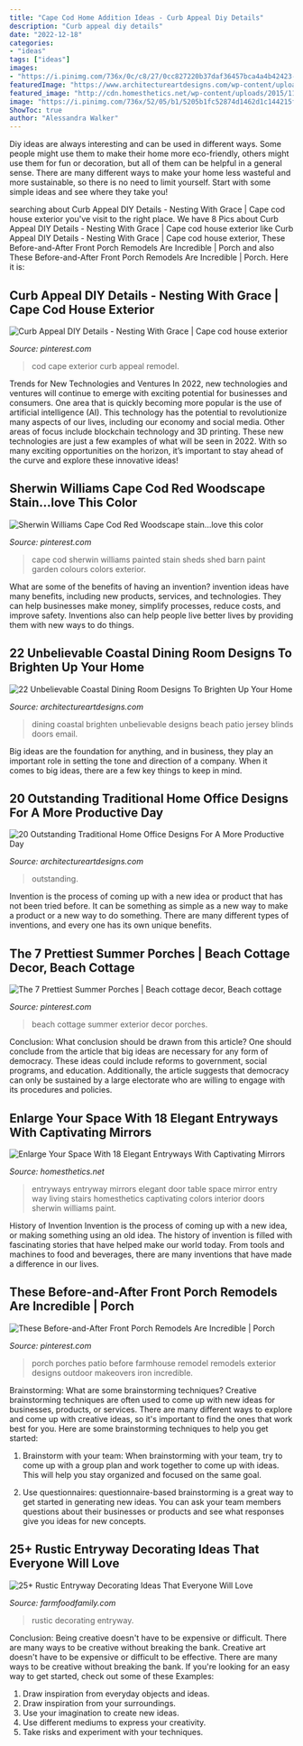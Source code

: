 ```yaml
---
title: "Cape Cod Home Addition Ideas - Curb Appeal Diy Details"
description: "Curb appeal diy details"
date: "2022-12-18"
categories:
- "ideas"
tags: ["ideas"]
images:
- "https://i.pinimg.com/736x/0c/c8/27/0cc827220b37daf36457bca4a4b42423--color-pallets-cape-cod.jpg"
featuredImage: "https://www.architectureartdesigns.com/wp-content/uploads/2015/07/20-Outstanding-Traditional-Home-Office-Designs-For-A-More-Productive-Day-15.jpg"
featured_image: "http://cdn.homesthetics.net/wp-content/uploads/2015/11/Entryway-with-a-small-irregular-mirror-hung-above-table.jpg"
image: "https://i.pinimg.com/736x/52/05/b1/5205b1fc52874d1462d1c144215f57c1--cape-cod-exterior-remodel-cape-cod-house-exterior-curb-appeal.jpg"
ShowToc: true
author: "Alessandra Walker"
---
```



Diy ideas are always interesting and can be used in different ways. Some people might use them to make their home more eco-friendly, others might use them for fun or decoration, but all of them can be helpful in a general sense. There are many different ways to make your home less wasteful and more sustainable, so there is no need to limit yourself. Start with some simple ideas and see where they take you!

	

		
searching about Curb Appeal DIY Details - Nesting With Grace | Cape cod house exterior you've visit to the right place. We have 8 Pics about Curb Appeal DIY Details - Nesting With Grace | Cape cod house exterior like Curb Appeal DIY Details - Nesting With Grace | Cape cod house exterior, These Before-and-After Front Porch Remodels Are Incredible | Porch and also These Before-and-After Front Porch Remodels Are Incredible | Porch. Here it is:
		
    
## Curb Appeal DIY Details - Nesting With Grace | Cape Cod House Exterior

<img loading=lazy src="https://i.pinimg.com/736x/52/05/b1/5205b1fc52874d1462d1c144215f57c1--cape-cod-exterior-remodel-cape-cod-house-exterior-curb-appeal.jpg" onerror="this.onerror=null;this.src='https://tse4.mm.bing.net/th?id=OIP._fW57VqFcbb7yr2JHQ-qGgHaLG&amp;pid=15.1';" alt="Curb Appeal DIY Details - Nesting With Grace | Cape cod house exterior">

_Source: pinterest.com_

>cod cape exterior curb appeal remodel. 

	

Trends for New Technologies and Ventures
In 2022, new technologies and ventures will continue to emerge with exciting potential for businesses and consumers. One area that is quickly becoming more popular is the use of artificial intelligence (AI). This technology has the potential to revolutionize many aspects of our lives, including our economy and social media. Other areas of focus include blockchain technology and 3D printing. These new technologies are just a few examples of what will be seen in 2022. With so many exciting opportunities on the horizon, it’s important to stay ahead of the curve and explore these innovative ideas!

    
## Sherwin Williams Cape Cod Red Woodscape Stain...love This Color

<img loading=lazy src="https://i.pinimg.com/736x/0c/c8/27/0cc827220b37daf36457bca4a4b42423--color-pallets-cape-cod.jpg" onerror="this.onerror=null;this.src='https://tse2.mm.bing.net/th?id=OIP.5_K1cmB5pg-UHfXu5sW9OwHaJ3&amp;pid=15.1';" alt="Sherwin Williams Cape Cod Red Woodscape stain...love this color">

_Source: pinterest.com_

>cape cod sherwin williams painted stain sheds shed barn paint garden colours colors exterior. 

	

What are some of the benefits of having an invention?
invention ideas have many benefits, including new products, services, and technologies. They can help businesses make money, simplify processes, reduce costs, and improve safety. Inventions also can help people live better lives by providing them with new ways to do things.

    
## 22 Unbelievable Coastal Dining Room Designs To Brighten Up Your Home

<img loading=lazy src="https://www.architectureartdesigns.com/wp-content/uploads/2015/05/22-Unbelievable-Coastal-Dining-Room-Designs-To-Brighten-Up-Your-Home-10.jpg" onerror="this.onerror=null;this.src='https://tse4.mm.bing.net/th?id=OIP.npFjMr8MtBdIlwauRvOFnwHaKo&amp;pid=15.1';" alt="22 Unbelievable Coastal Dining Room Designs To Brighten Up Your Home">

_Source: architectureartdesigns.com_

>dining coastal brighten unbelievable designs beach patio jersey blinds doors email. 

	

Big ideas are the foundation for anything, and in business, they play an important role in setting the tone and direction of a company. When it comes to big ideas, there are a few key things to keep in mind. 

    
## 20 Outstanding Traditional Home Office Designs For A More Productive Day

<img loading=lazy src="https://www.architectureartdesigns.com/wp-content/uploads/2015/07/20-Outstanding-Traditional-Home-Office-Designs-For-A-More-Productive-Day-15.jpg" onerror="this.onerror=null;this.src='https://tse4.mm.bing.net/th?id=OIP.HBdDZltC5vDU_AlqggiJiwHaJo&amp;pid=15.1';" alt="20 Outstanding Traditional Home Office Designs For A More Productive Day">

_Source: architectureartdesigns.com_

>outstanding. 

	

Invention is the process of coming up with a new idea or product that has not been tried before. It can be something as simple as a new way to make a product or a new way to do something. There are many different types of inventions, and every one has its own unique benefits.

    
## The 7 Prettiest Summer Porches | Beach Cottage Decor, Beach Cottage

<img loading=lazy src="https://i.pinimg.com/736x/ee/9f/be/ee9fbe58a807706473e9e93bab7d85df.jpg" onerror="this.onerror=null;this.src='https://tse2.mm.bing.net/th?id=OIP.Au-Aveh-t9ABeqBpzbpbxwHaKk&amp;pid=15.1';" alt="The 7 Prettiest Summer Porches | Beach cottage decor, Beach cottage">

_Source: pinterest.com_

>beach cottage summer exterior decor porches. 

	

Conclusion: What conclusion should be drawn from this article?
One should conclude from the article that big ideas are necessary for any form of democracy. These ideas could include reforms to government, social programs, and education. Additionally, the article suggests that democracy can only be sustained by a large electorate who are willing to engage with its procedures and policies.

    
## Enlarge Your Space With 18 Elegant Entryways With Captivating Mirrors

<img loading=lazy src="http://cdn.homesthetics.net/wp-content/uploads/2015/11/Entryway-with-a-small-irregular-mirror-hung-above-table.jpg" onerror="this.onerror=null;this.src='https://tse4.mm.bing.net/th?id=OIP.9WbA6PEPfUVh7gMm6yH5wgHaLX&amp;pid=15.1';" alt="Enlarge Your Space With 18 Elegant Entryways With Captivating Mirrors">

_Source: homesthetics.net_

>entryways entryway mirrors elegant door table space mirror entry way living stairs homesthetics captivating colors interior doors sherwin williams paint. 

	

History of Invention
Invention is the process of coming up with a new idea, or making something using an old idea. The history of invention is filled with fascinating stories that have helped make our world today. From tools and machines to food and beverages, there are many inventions that have made a difference in our lives.

    
## These Before-and-After Front Porch Remodels Are Incredible | Porch

<img loading=lazy src="https://i.pinimg.com/736x/01/53/e2/0153e2042ef7b3ca74fe3adc3f0fe631.jpg" onerror="this.onerror=null;this.src='https://tse1.mm.bing.net/th?id=OIP.Cjouv2nxvNT3zDX81jquigHaJx&amp;pid=15.1';" alt="These Before-and-After Front Porch Remodels Are Incredible | Porch">

_Source: pinterest.com_

>porch porches patio before farmhouse remodel remodels exterior designs outdoor makeovers iron incredible. 

	

Brainstorming: What are some brainstorming techniques?
Creative brainstorming techniques are often used to come up with new ideas for businesses, products, or services. There are many different ways to explore and come up with creative ideas, so it's important to find the ones that work best for you. Here are some brainstorming techniques to help you get started:
1. Brainstorm with your team: When brainstorming with your team, try to come up with a group plan and work together to come up with ideas. This will help you stay organized and focused on the same goal.

2. Use questionnaires: questionnaire-based brainstorming is a great way to get started in generating new ideas. You can ask your team members questions about their businesses or products and see what responses give you ideas for new concepts.


    
## 25+ Rustic Entryway Decorating Ideas That Everyone Will Love

<img loading=lazy src="https://i2.wp.com/farmfoodfamily.com/wp-content/uploads/2018/05/09-rustic-entryway-decorating-ideas.jpg?resize=900%2C1359&amp;ssl=1" onerror="this.onerror=null;this.src='https://tse4.mm.bing.net/th?id=OIP.cMK25A_X3FZqI7EZiTOLbwHaLL&amp;pid=15.1';" alt="25+ Rustic Entryway Decorating Ideas That Everyone Will Love">

_Source: farmfoodfamily.com_

>rustic decorating entryway. 

	

Conclusion: Being creative doesn't have to be expensive or difficult. There are many ways to be creative without breaking the bank.
Creative art doesn't have to be expensive or difficult to be effective. There are many ways to be creative without breaking the bank. If you're looking for an easy way to get started, check out some of these Examples: 
1. Draw inspiration from everyday objects and ideas.
2. Draw inspiration from your surroundings.
3. Use your imagination to create new ideas. 
4. Use different mediums to express your creativity.
5. Take risks and experiment with your techniques.


